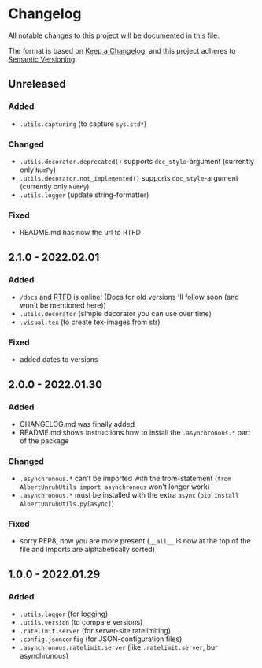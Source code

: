 # Changelog
All notable changes to this project will be documented in this file.

The format is based on [Keep a Changelog](https://keepachangelog.com/en/1.0.0/),
and this project adheres to [Semantic Versioning](https://semver.org/spec/v2.0.0.html).


## Unreleased
### Added
- `.utils.capturing` (to capture `sys.std*`)

### Changed
- `.utils.decorator.deprecated()` supports `doc_style`-argument (currently only `NumPy`)
- `.utils.decorator.not_implemented()` supports `doc_style`-argument (currently only `NumPy`)
- `.utils.logger` (update string-formatter)

### Fixed
- README.md has now the url to RTFD

## 2.1.0 - 2022.02.01
### Added
- `/docs` and [RTFD](https://AlbertUnruhUtilsPy.rtfd.io) is online! (Docs for old versions 'll follow soon (and won't be mentioned here))
- `.utils.decorator` (simple decorator you can use over time)
- `.visual.tex` (to create tex-images from str)

### Fixed
- added dates to versions

## 2.0.0 - 2022.01.30
### Added
- CHANGELOG.md was finally added
- README.md shows instructions how to install the `.asynchronous.*` part of the package

### Changed
- `.asynchronous.*` can't be imported with the from-statement (`from AlbertUnruhUtils import asynchronous` won't longer work)
- `.asynchronous.*` must be installed with the extra `async` (`pip install AlbertUnruhUtils.py[async]`)

### Fixed
- sorry PEP8, now you are more present (`__all__` is now at the top of the file and imports are alphabetically sorted)

## 1.0.0 - 2022.01.29
### Added
- `.utils.logger` (for logging)
- `.utils.version` (to compare versions)
- `.ratelimit.server` (for server-site ratelimiting)
- `.config.jsonconfig` (for JSON-configuration files)
- `.asynchronous.ratelimit.server` (like `.ratelimit.server`, bur asynchronous)
